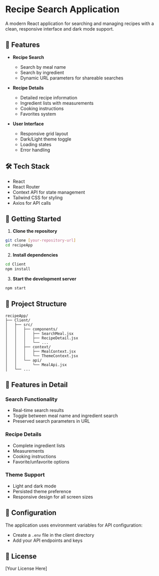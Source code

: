 # Recipe Search Application

A modern React application for searching and managing recipes with a clean, responsive interface and dark mode support.

## 🌟 Features

- **Recipe Search**
  - Search by meal name
  - Search by ingredient
  - Dynamic URL parameters for shareable searches

- **Recipe Details**
  - Detailed recipe information
  - Ingredient lists with measurements
  - Cooking instructions
  - Favorites system

- **User Interface**
  - Responsive grid layout
  - Dark/Light theme toggle
  - Loading states
  - Error handling

## 🛠 Tech Stack

- React
- React Router
- Context API for state management
- Tailwind CSS for styling
- Axios for API calls

## 🚀 Getting Started

1. **Clone the repository**
```bash
git clone [your-repository-url]
cd recipeApp
```

2. **Install dependencies**
```bash
cd Client
npm install
```

3. **Start the development server**
```bash
npm start
```

## 📁 Project Structure

```
recipeApp/
├── Client/
│   ├── src/
│   │   ├── components/
│   │   │   ├── SearchMeal.jsx
│   │   │   ├── RecipeDetail.jsx
│   │   │   └── ...
│   │   ├── context/
│   │   │   ├── MealContext.jsx
│   │   │   └── ThemeContext.jsx
│   │   └── api/
│   │       └── MealApi.jsx
│   └── ...
```

## 🎨 Features in Detail

### Search Functionality
- Real-time search results
- Toggle between meal name and ingredient search
- Preserved search parameters in URL

### Recipe Details
- Complete ingredient lists
- Measurements
- Cooking instructions
- Favorite/unfavorite options

### Theme Support
- Light and dark mode
- Persisted theme preference
- Responsive design for all screen sizes

## 🔧 Configuration

The application uses environment variables for API configuration:
- Create a `.env` file in the client directory
- Add your API endpoints and keys

## 📝 License

[Your License Here]
